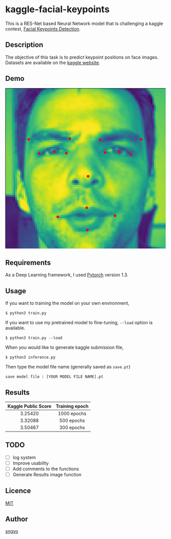 # kaggle-facial-keypoints
This is a RES-Net based Neural Network model that is challenging a kaggle contest, [Facial Keypoints Detection](https://www.kaggle.com/c/facial-keypoints-detection).


## Description
The objective of this task is to predict keypoint positions on face images. Datasets are available on the [kaggle website](https://www.kaggle.com/c/facial-keypoints-detection/data).

## Demo
![result_image](https://github.com/axinc-ai/kaggle-facial-keypoints/blob/master/result.png)

## Requirements
As a Deep Learning framework, I used [Pytorch](https://pytorch.org) version 1.3.

## Usage 
If you want to training the model on your own environment, 
```shell script
$ python3 train.py 
```
If you want to use my pretrained model to fine-tuning, `--load` option is available.  
```shell script
$ python3 train.py --load
```
When you would like to generate kaggle submission file,
```shell script
$ python3 inference.py
``` 
Then type the model file name (generally saved as `save.pt`)
```
save model file : [YOUR MODEL FILE NAME].pt
```


## Results
| Kaggle Public Score  | Training epoch|
|:-----:|:-----:|    
| 3.25420 | 1000 epochs |
|3.32088| 500 epochs|
|3.50467|300 epochs|




## TODO
- [ ] log system
- [ ] Improve usability
- [ ] Add comments to the functions
- [ ] Generate Results image function 

## Licence
[MIT](https://github.com/axinc-ai/kaggle-facial-keypoints/blob/master/LICENSE.txt)

## Author
[sngyo](https://github.com/sngyo)
